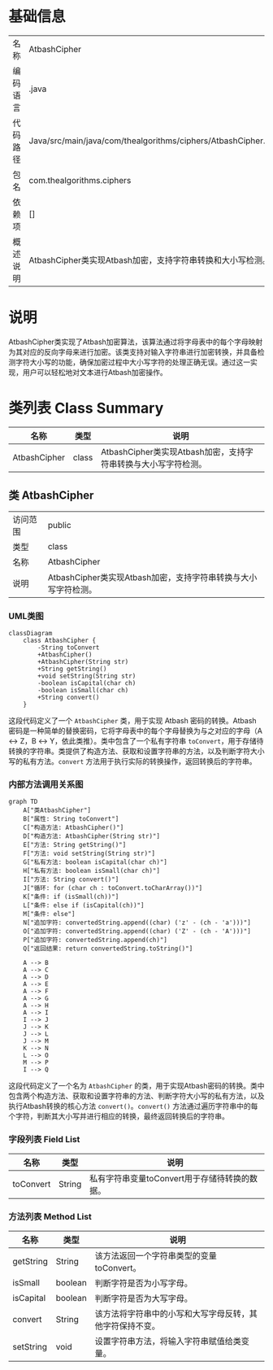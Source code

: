 # 基础信息

|      |      |
|------|------|
| 名称 | AtbashCipher |
| 编码语言 | .java |
| 代码路径 | Java/src/main/java/com/thealgorithms/ciphers/AtbashCipher.java |
| 包名 | com.thealgorithms.ciphers |
| 依赖项 | [] |
| 概述说明 | AtbashCipher类实现Atbash加密，支持字符串转换和大小写检测。 |

# 说明

AtbashCipher类实现了Atbash加密算法，该算法通过将字母表中的每个字母映射为其对应的反向字母来进行加密。该类支持对输入字符串进行加密转换，并具备检测字符大小写的功能，确保加密过程中大小写字符的处理正确无误。通过这一实现，用户可以轻松地对文本进行Atbash加密操作。

# 类列表 Class Summary

| 名称   | 类型  | 说明 |
|-------|------|-------------|
| AtbashCipher | class | AtbashCipher类实现Atbash加密，支持字符串转换与大小写字符检测。 |



## 类 AtbashCipher

|      |      |
|------|------|
| 访问范围 | public |
| 类型 | class |
| 名称 | AtbashCipher |
| 说明 | AtbashCipher类实现Atbash加密，支持字符串转换与大小写字符检测。 |


### UML类图

```mermaid
classDiagram
    class AtbashCipher {
        -String toConvert
        +AtbashCipher()
        +AtbashCipher(String str)
        +String getString()
        +void setString(String str)
        -boolean isCapital(char ch)
        -boolean isSmall(char ch)
        +String convert()
    }
```

这段代码定义了一个 `AtbashCipher` 类，用于实现 Atbash 密码的转换。Atbash 密码是一种简单的替换密码，它将字母表中的每个字母替换为与之对应的字母（A ↔ Z，B ↔ Y，依此类推）。类中包含了一个私有字符串 `toConvert`，用于存储待转换的字符串。类提供了构造方法、获取和设置字符串的方法，以及判断字符大小写的私有方法。`convert` 方法用于执行实际的转换操作，返回转换后的字符串。


### 内部方法调用关系图

```mermaid
graph TD
    A["类AtbashCipher"]
    B["属性: String toConvert"]
    C["构造方法: AtbashCipher()"]
    D["构造方法: AtbashCipher(String str)"]
    E["方法: String getString()"]
    F["方法: void setString(String str)"]
    G["私有方法: boolean isCapital(char ch)"]
    H["私有方法: boolean isSmall(char ch)"]
    I["方法: String convert()"]
    J["循环: for (char ch : toConvert.toCharArray())"]
    K["条件: if (isSmall(ch))"]
    L["条件: else if (isCapital(ch))"]
    M["条件: else"]
    N["追加字符: convertedString.append((char) ('z' - (ch - 'a')))"]
    O["追加字符: convertedString.append((char) ('Z' - (ch - 'A')))"]
    P["追加字符: convertedString.append(ch)"]
    Q["返回结果: return convertedString.toString()"]

    A --> B
    A --> C
    A --> D
    A --> E
    A --> F
    A --> G
    A --> H
    A --> I
    I --> J
    J --> K
    J --> L
    J --> M
    K --> N
    L --> O
    M --> P
    I --> Q
```

这段代码定义了一个名为 `AtbashCipher` 的类，用于实现Atbash密码的转换。类中包含两个构造方法、获取和设置字符串的方法、判断字符大小写的私有方法，以及执行Atbash转换的核心方法 `convert()`。`convert()` 方法通过遍历字符串中的每个字符，判断其大小写并进行相应的转换，最终返回转换后的字符串。

### 字段列表 Field List

| 名称  | 类型  | 说明 |
|-------|-------|------|
| toConvert | String | 私有字符串变量toConvert用于存储待转换的数据。 |

### 方法列表 Method List

| 名称  | 类型  | 说明 |
|-------|-------|------|
| getString | String | 该方法返回一个字符串类型的变量toConvert。 |
| isSmall | boolean | 判断字符是否为小写字母。 |
| isCapital | boolean | 判断字符是否为大写字母。 |
| convert | String | 该方法将字符串中的小写和大写字母反转，其他字符保持不变。 |
| setString | void | 设置字符串方法，将输入字符串赋值给类变量。 |




